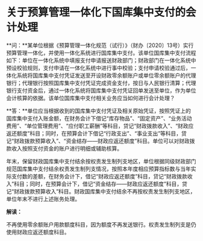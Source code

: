 # 关于预算管理一体化下国库集中支付的会计处理

**问：**某单位根据《预算管理一体化规范（试行）》（财办〔2020〕13号）实行预算管理一体化，并使用一体化系统进行国库集中支付。该单位国库集中支付流程如下：单位在一体化系统中填报支付申请报送财政部门；财政部门在一体化系统中预设校验规则，支付申请在一体化系统中进行事中校验；支付申请校验通过后，一体化系统将国库集中支付凭证发送至开设财政零余额账户或单位零余额账户的代理银行；代理银行按照国库集中支付凭证完成资金支付，按日与人民银行清算；代理银行支付资金后，通过一体化系统将国库集中支付凭证回单发送至单位，作为单位会计核算的依据。该单位国库集中支付相关业务应当如何进行会计处理？

**答：**单位应当根据收到的国库集中支付凭证及相关原始凭证，按照凭证上的国库集中支付入账金额，在财务会计下借记“库存物品”、“固定资产”、“业务活动费用”、“单位管理费用”、“应付职工薪酬”等科目，贷记“财政拨款收入”、“财政应返还额度”科目；同时，在预算会计下借记“行政支出”、“事业支出”等科目，贷记“财政拨款预算收入”、“资金结存——财政应返还额度”科目。单位可以对财政拨款收入按照支付资金的账户进行明细或辅助核算。

年末，保留财政国库集中支付结余按权责发生制列支地区，单位根据同级财政部门规范国库集中支付结余权责发生制列支情况，按照本年度相应预算指标数与当年实际支付数的差额，在财务会计下，借记“财政应返还额度”科目，贷记“财政拨款收入”科目；同时，在预算会计下，借记“资金结存——财政应返还额度”科目，贷记“财政拨款预算收入”科目。财政国库集中支付结余不再按权责发生制列支地区，单位年末不进行上述账务处理。



**解读：**

   不再使用零余额账户用款额度科目，因为额度不再发送银行。权责发生制列支是仍使用财政应返还额度科目。